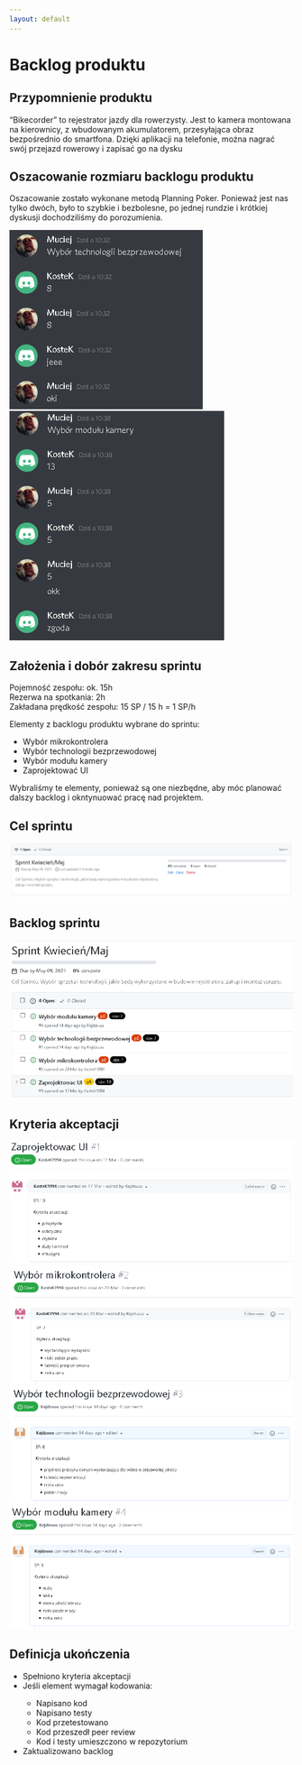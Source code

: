```yaml
---
layout: default
---
```

<h1>Backlog produktu</h1>

<h2>Przypomnienie produktu</h2>
<p>“Bikecorder” to rejestrator jazdy dla rowerzysty. Jest to kamera montowana na kierownicy, z wbudowanym akumulatorem, przesyłająca obraz bezpośrednio do smartfona. Dzięki aplikacji na telefonie, można nagrać swój przejazd rowerowy i zapisać go na dysku</p>

<h2>Oszacowanie rozmiaru backlogu produktu</h2>
<p>Oszacowanie zostało wykonane metodą Planning Poker. Ponieważ jest nas tylko dwóch, było to szybkie i bezbolesne, po jednej rundzie i krótkiej dyskusji dochodziliśmy do porozumienia.</p>
<img src="pics/poker.PNG"/>
<img src="pics/poker2.PNG"/>

<h2>Założenia i dobór zakresu sprintu </h2>
<p>Pojemność zespołu: ok. 15h<br />
Rezerwa na spotkania: 2h<br />
Zakładana prędkość zespołu: 15 SP / 15 h = 1 SP/h</p>
<p>Elementy z backlogu produktu wybrane do sprintu:
<ul>
    <li>Wybór mikrokontrolera</li>
    <li>Wybór technologii bezprzewodowej</li>
    <li>Wybór modułu kamery</li>
    <li>Zaprojektować UI</li>
</ul>
Wybraliśmy te elementy, ponieważ są one niezbędne, aby móc planować dalszy backlog i okntynuować pracę nad projektem.
</p>

<h2>Cel sprintu</h2>
<img src="pics/cel_sprintu.PNG" />

<h2>Backlog sprintu</h2>
<div><img src="pics/backlog_sprintu.PNG"/><div>

<h2>Kryteria akceptacji</h2>
<div>
    <img src="pics/sprint1.PNG"/>
    <img src="pics/sprint2.PNG"/>
    <img src="pics/sprint3.PNG"/>
    <img src="pics/sprint4.PNG"/>
<div>

<h2>Definicja ukończenia</h2>
<ul>
    <li>Spełniono kryteria akceptacji</li>
    <li>Jeśli element wymagał kodowania:</li>
        <ul>
            <li>Napisano kod</li>
            <li>Napisano testy</li>
            <li>Kod przetestowano</li>
            <li>Kod przeszedł peer review</li>
            <li>Kod i testy umieszczono w repozytorium</li>
        </ul>
    <li>Zaktualizowano backlog</li>
</ul>
